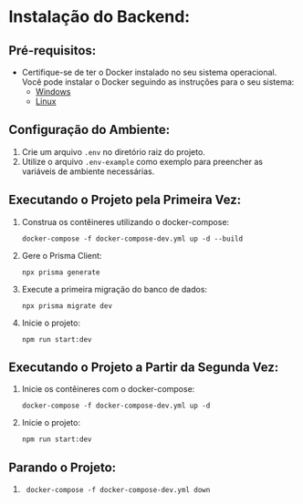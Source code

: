# Instalação do Backend:

## Pré-requisitos:

- Certifique-se de ter o Docker instalado no seu sistema operacional. Você pode instalar o Docker seguindo as instruções para o seu sistema:
  - [Windows](https://www.docker.com/products/docker-desktop/)
  - [Linux](https://docs.docker.com/engine/install/ubuntu/)

## Configuração do Ambiente:

1. Crie um arquivo `.env` no diretório raiz do projeto.
2. Utilize o arquivo `.env-example` como exemplo para preencher as variáveis de ambiente necessárias.

## Executando o Projeto pela Primeira Vez:

1. Construa os contêineres utilizando o docker-compose:

   ```shell
   docker-compose -f docker-compose-dev.yml up -d --build
   ```

2. Gere o Prisma Client:

   ```shell
   npx prisma generate
   ```

3. Execute a primeira migração do banco de dados:

   ```shell
   npx prisma migrate dev
   ```

4. Inicie o projeto:
   ```shell
   npm run start:dev
   ```

## Executando o Projeto a Partir da Segunda Vez:

1. Inicie os contêineres com o docker-compose:

   ```shell
   docker-compose -f docker-compose-dev.yml up -d
   ```

2. Inicie o projeto:
   ```shell
   npm run start:dev
   ```

## Parando o Projeto:

1. ```shell
    docker-compose -f docker-compose-dev.yml down
   ```
